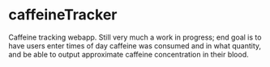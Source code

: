 caffeineTracker
===============

Caffeine tracking webapp. Still very much a work in progress; end goal is to have users enter times of day caffeine was consumed and in what quantity, and be able to output approximate caffeine concentration in their blood.
